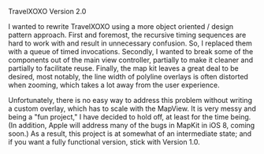 

TravelXOXO Version 2.0

I wanted to rewrite TravelXOXO using a more object oriented / design pattern approach.  First and foremost, the recursive timing sequences are hard to work with and result in unnecessary confusion.  So, I replaced them with a queue of timed invocations.  Secondly, I wanted to break some of the components out of the main view controller, partially to make it cleaner and partially to facilitate reuse.  Finally, the map kit leaves a great deal to be desired, most notably, the line width of polyline overlays is often distorted when zooming, which takes a lot away from the user experience.  

Unfortunately, there is no easy way to address this problem without writing a custom overlay, which has to scale with the MapView.  It is very messy and being a "fun project," I have decided to hold off, at least for the time being.  (In addition, Apple will address many of the bugs in MapKit in iOS 8, coming soon.)  As a result, this project is at somewhat of an intermediate state; and if you want a fully functional version, stick with Version 1.0. 